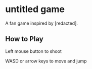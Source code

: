 # untitled game
A fan game inspired by [redacted].

## How to Play

Left mouse button to shoot

WASD or arrow keys to move and jump
